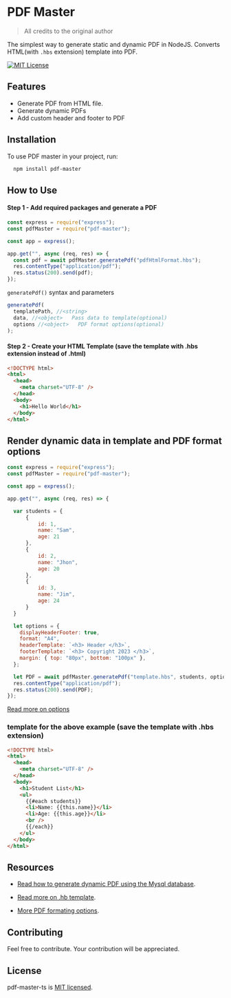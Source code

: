 # PDF Master

> All credits to the original author

The simplest way to generate static and dynamic PDF in NodeJS. Converts HTML(with `.hbs` extension) template into
PDF.

[![MIT License](https://img.shields.io/badge/License-MIT-green.svg)](https://github.com/jazibjafri/pdf-master-ts/blob/main/LICENSE)

## Features

- Generate PDF from HTML file.
- Generate dynamic PDFs
- Add custom header and footer to PDF

## Installation

To use PDF master in your project, run:

```bash
  npm install pdf-master
```

## How to Use

#### Step 1 - Add required packages and generate a PDF

```js
const express = require("express");
const pdfMaster = require("pdf-master");

const app = express();

app.get("", async (req, res) => {
  const pdf = await pdfMaster.generatePdf("pdfHtmlFormat.hbs");
  res.contentType("application/pdf");
  res.status(200).send(pdf);
});
```

`generatePdf()` syntax and parameters

```js
generatePdf(
  templatePath, //<string>
  data, //<object>   Pass data to template(optional)
  options //<object>   PDF format options(optional)
);
```

#### Step 2 - Create your HTML Template (save the template with .hbs extension instead of .html)

```html
<!DOCTYPE html>
<html>
  <head>
    <meta charset="UTF-8" />
  </head>
  <body>
    <h1>Hello World</h1>
  </body>
</html>
```

## Render dynamic data in template and PDF format options

```js
const express = require("express");
const pdfMaster = require("pdf-master");

const app = express();

app.get("", async (req, res) => {

  var students = {
      {
          id: 1,
          name: "Sam",
          age: 21
      },
      {
          id: 2,
          name: "Jhon",
          age: 20
      },
      {
          id: 3,
          name: "Jim",
          age: 24
      }
  }

  let options = {
    displayHeaderFooter: true,
    format: "A4",
    headerTemplate: `<h3> Header </h3>`,
    footerTemplate: `<h3> Copyright 2023 </h3>`,
    margin: { top: "80px", bottom: "100px" },
  };

  let PDF = await pdfMaster.generatePdf("template.hbs", students, options);
  res.contentType("application/pdf");
  res.status(200).send(PDF);
});
```

[Read more on options](https://github.com/jazibjafri/pdf-master-ts/blob/main/docs/pdfFormatOptions.md)

### template for the above example (save the template with .hbs extension)

```html
<!DOCTYPE html>
<html>
  <head>
    <meta charset="UTF-8" />
  </head>
  <body>
    <h1>Student List</h1>
    <ul>
      {{#each students}}
      <li>Name: {{this.name}}</li>
      <li>Age: {{this.age}}</li>
      <br />
      {{/each}}
    </ul>
  </body>
</html>
```

## Resources

- [Read how to generate dynamic PDF using the Mysql database](https://github.com/jazibjafri/pdf-master-ts/blob/main/example/pfdWithMysql.md).

- [Read more on .hb template](https://github.com/jazibjafri/pdf-master-ts/blob/main/docs/htmlTemplateFormating.md).

- [More PDF formating options](https://github.com/jazibjafri/pdf-master-ts/blob/main/docs/pdfFormatOptions.md).

## Contributing

Feel free to contribute. Your contribution will be appreciated.

## License

pdf-master-ts is [MIT licensed](https://github.com/jazibjafri/pdf-master-ts/blob/main/LICENSE).
